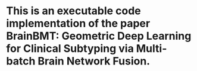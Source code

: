 # This is an executable code implementation of the paper BrainBMT: Geometric Deep Learning for Clinical Subtyping via Multi-batch Brain Network Fusion.
